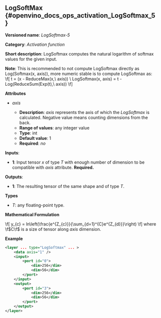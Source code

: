 ## LogSoftMax <a name="LogSoftmax"></a> {#openvino_docs_ops_activation_LogSoftmax_5}

**Versioned name**: *LogSoftmax-5*

**Category**: *Activation function*

**Short description**: LogSoftmax computes the natural logarithm of softmax values for the given input.

**Note**:  This is recommended to not compute LogSoftmax directly as Log(Softmax(x, axis)), more numeric stable is to compute LogSoftmax as:
\f[
t = (x - ReduceMax(x,\ axis)) \\
LogSoftmax(x, axis) = t - Log(ReduceSum(Exp(t),\ axis))
\f]

**Attributes**

* *axis*

  * **Description**: *axis* represents the axis of which the *LogSoftmax* is calculated. Negative value means counting dimensions from the back.
  * **Range of values**: any integer value
  * **Type**: int
  * **Default value**: 1
  * **Required**: *no*

**Inputs**:

*   **1**: Input tensor *x* of type *T* with enough number of dimension to be compatible with *axis* attribute. **Required.**

**Outputs**:

*   **1**: The resulting tensor of the same shape and of type *T*.

**Types**

* *T*: any floating-point type.

**Mathematical Formulation**

\f[
y_{c} = ln\left(\frac{e^{Z_{c}}}{\sum_{d=1}^{C}e^{Z_{d}}}\right)
\f]
where \f$C\f$ is a size of tensor along *axis* dimension.

**Example**

```xml
<layer ... type="LogSoftmax" ... >
    <data axis="1" />
    <input>
        <port id="0">
            <dim>256</dim>
            <dim>56</dim>
        </port>
    </input>
    <output>
        <port id="3">
            <dim>256</dim>
            <dim>56</dim>
        </port>
    </output>
</layer>
```
